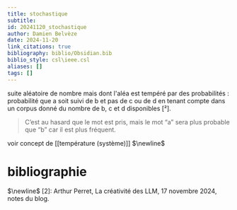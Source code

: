```yaml
---
title: stochastique
subtitle:
id: 20241120_stochastique
author: Damien Belvèze
date: 2024-11-20
link_citations: true
bibliography: biblio/Obsidian.bib
biblio_style: csl\ieee.csl
aliases: []
tags: []
---
```

suite aléatoire de nombre mais dont l'aléa est tempéré par des probabilités : probabilité que a soit suivi de b et pas de c ou de d en tenant compte dans un corpus donné du nombre de b, c et d disponibles [²].

> C’est au hasard que le mot est pris, mais le mot “a” sera plus probable que “b” car il est plus fréquent.



voir concept de [[température (système)]]
$\newline$
# bibliographie
$\newline$
[2]: Arthur Perret, La créativité des LLM, 17 novembre 2024, notes du blog. 





